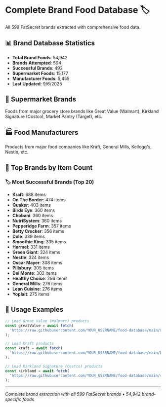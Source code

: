 # Complete Brand Food Database 🏷️

All 599 FatSecret brands extracted with comprehensive food data.

## 📊 Brand Database Statistics
- **Total Brand Foods**: 54,942
- **Brands Attempted**: 594
- **Successful Brands**: 492
- **Supermarket Foods**: 15,177
- **Manufacturer Foods**: 5,455
- **Last Updated**: 9/6/2025

## 🏪 Supermarket Brands
Foods from major grocery store brands like Great Value (Walmart), Kirkland Signature (Costco), Market Pantry (Target), etc.

## 🏭 Food Manufacturers  
Products from major food companies like Kraft, General Mills, Kellogg's, Nestlé, etc.

## 📁 Top Brands by Item Count

### 🏷️ Most Successful Brands (Top 20)
- **Kraft**: 688 items
- **On The Border**: 474 items
- **Quaker**: 403 items
- **Birds Eye**: 360 items
- **Chobani**: 360 items
- **NutriSystem**: 360 items
- **Pepperidge Farm**: 357 items
- **Betty Crocker**: 356 items
- **Dole**: 339 items
- **Smoothie King**: 335 items
- **Hormel**: 331 items
- **Green Giant**: 324 items
- **Nestle**: 324 items
- **Oscar Mayer**: 308 items
- **Pillsbury**: 305 items
- **Del Monte**: 302 items
- **Healthy Choice**: 296 items
- **General Mills**: 276 items
- **Lean Cuisine**: 276 items
- **Yoplait**: 275 items

## 🚀 Usage Examples

```javascript
// Load Great Value (Walmart) products
const greatValue = await fetch(
  'https://raw.githubusercontent.com/YOUR_USERNAME/food-database/main/supermarkets/great_value.json'
);

// Load Kraft products
const kraft = await fetch(
  'https://raw.githubusercontent.com/YOUR_USERNAME/food-database/main/brands/kraft.json'
);

// Load Kirkland Signature (Costco) products
const kirkland = await fetch(
  'https://raw.githubusercontent.com/YOUR_USERNAME/food-database/main/supermarkets/kirkland_signature.json'
);
```

---
*Complete brand extraction with all 599 FatSecret brands • 54,942 brand-specific foods*
